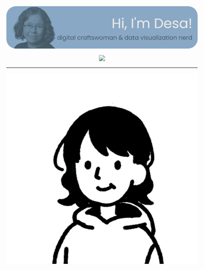 <a href="https://desamaia.github.io/Portfolio/">
<div align="center"> <img src="https://github.com/DesaMaia/DesaMaia/blob/3393abc8e8f403e531b53f18a4b2e3b7cae898ee/header-updated.png"> </div>
</a>
<p align="center">
  <a href="https://desamaia.github.io/Portfolio/">
    <img src="https://readme-typing-svg.demolab.com/?font=Poppins&size=26&pause=1000&color=435762&center=true&vCenter=true&width=900&height=30&lines=data+visualization+consultant+based+in+Germany;clear+communication+of+data+insights;or+a+more+artistic+approach;stand-out+visuals+for+research+groups+and+data+driven+organisations">
  </a>
</p>
<hr />
<img src="download20240805211955.png" usemap="#image-map">

<map name="image-map">
    <area target="" alt="" title="" href="https://www.google.com/webhp?hl=de&amp;tab=Xw" coords="294,243,221,334,259,165,349,206,392,192,371,151,237,151,111,286,300,157,271,129,261,138,275,271,239,309,341,536,393,541,413,545" shape="rect">
    <area target="" alt="" title="" href="https://www.dafont.com/de/" coords="385,549,44" shape="circle">
</map>
